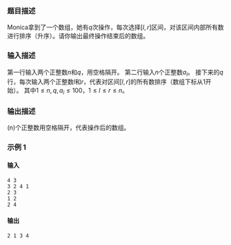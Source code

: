 ### 题目描述

Monica拿到了一个数组，她有$q$次操作，每次选择$[l,r]$区间，对该区间内部所有数进行排序（升序）。请你输出最终操作结束后的数组。

### 输入描述

第一行输入两个正整数$n$和$q$，用空格隔开。
第二行输入$n$个正整数$a_i$。
接下来的$q$行，每次输入两个正整数$l$和$r$，代表对区间$[l,r]$的所有数排序（数组下标从1开始）。
其中$1 \le n,q,a_i \le 100$，$1 \le l \le r \le n$。

### 输出描述

\(n\)个正整数用空格隔开，代表操作后的数组。

### 示例 1

#### 输入

```aiignore
4 3
3 2 4 1
2 3
1 2
2 4
```

#### 输出

```aiignore
2 1 3 4
```
